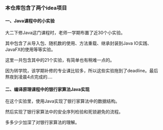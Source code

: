 ### 本仓库包含了两个idea项目

#### 一、Java课程中的小实验

大二下修Java这门课程时，老师一学期布置了近30个小实验。

其中包含了从导入包、随机数的使用、方法重载、继承封装到Java IO实践、JavaFX的使用等等实验。

这里一共包含其中的21个实验，有简单也有稍难一点的。

因为转学院，该学期补修的专业课比较多，所以这些实验拖到了deadline。最后熬夜到凌晨4点完成的....

#### 二、编译原理课程中的银行家算法Java实现

在这个实验里，使用Java实现了银行家算法中的数据结构。

然后实现了银行家算法中的安全序列检验和死锁避免的流程。

多多少少加深了对银行家算法的理解。